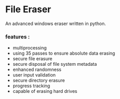 # File Eraser
An advanced windows eraser written in python.

### features :
- multiprocessing
- using 35 passes to ensure absolute data erasing
- secure file erasure
- secure disposal of file system metadata
- enhanced randomness
- user input validation
- secure directory erasure
- progress tracking
- capable of erasing hard drives
